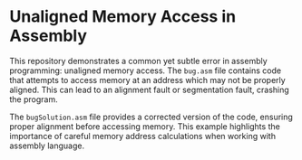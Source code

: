# Unaligned Memory Access in Assembly

This repository demonstrates a common yet subtle error in assembly programming: unaligned memory access.  The `bug.asm` file contains code that attempts to access memory at an address which may not be properly aligned. This can lead to an alignment fault or segmentation fault, crashing the program.

The `bugSolution.asm` file provides a corrected version of the code, ensuring proper alignment before accessing memory.  This example highlights the importance of careful memory address calculations when working with assembly language.
